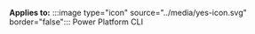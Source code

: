 ﻿
**Applies to:** :::image type="icon" source="../media/yes-icon.svg" border="false"::: Power Platform CLI
